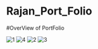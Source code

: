 # Rajan_Port_Folio

#OverView of PortFolio

![1](https://github.com/RajanPandey1311/Rajan_PortFolio/assets/130823894/4427e9d3-bfca-40ec-820e-2b7222fa229a)
![4](https://github.com/RajanPandey1311/Rajan_PortFolio/assets/130823894/2f2591b2-e023-4c80-abcf-0fccda1ab355)
![2](https://github.com/RajanPandey1311/Rajan_PortFolio/assets/130823894/66b3bc91-e156-4168-8d41-7020f5985c6d)
![3](https://github.com/RajanPandey1311/Rajan_PortFolio/assets/130823894/8a8b7e66-ef6e-4937-950f-85f241ee3cdb)
